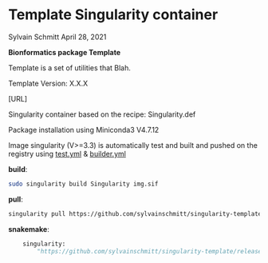 Template Singularity container
================
Sylvain Schmitt
April 28, 2021

**Bionformatics package Template**

Template is a set of utilities that Blah.

Template Version: X.X.X

\[URL\]

Singularity container based on the recipe: Singularity.def

Package installation using Miniconda3 V4.7.12

Image singularity (V\>=3.3) is automatically test and built and pushed
on the registry using
[test.yml](https://github.com/sylvainschmitt/singularity-template/blob/main/.github/workflows/test.yml)
&
[builder.yml](https://github.com/sylvainschmitt/singularity-template/blob/main/.github/workflows/builder.yml)

**build**:

``` bash
sudo singularity build Singularity img.sif
```

**pull**:

``` bash
singularity pull https://github.com/sylvainschmitt/singularity-template/releases/download/0.0.4/sylvainschmitt-singularity-template.latest.sif
```

**snakemake**:

``` python
    singularity: 
        "https://github.com/sylvainschmitt/singularity-template/releases/download/0.0.4/sylvainschmitt-singularity-template.latest.sif"
```
